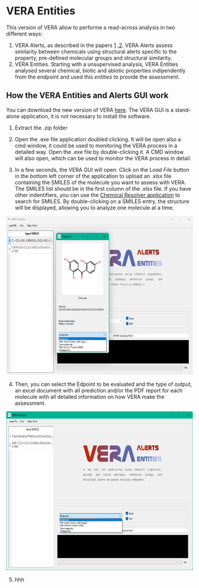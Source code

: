 # VERA Entities

This version of VERA allow to performe a read-across analysis in two different ways:
1. VERA Alerts, as described in the papers [1](https://doi.org/10.1016/j.chemosphere.2024.142232) ,[2](https://doi.org/10.3390/molecules27196605). VERA Alerts assess similarity between chemicals using structural alerts specific to the property, pre-defined molecular groups and structural similarity.
2. VERA Entities. Starting with a unsupervised analysis, VERA Entities analysed several chemical, biotic and abiotic properties indipendently from the endpoint and used this *entities* to provide the assessment.


## How the VERA Entities and Alerts GUI work

You can download the new version of VERA [here](https://edoardovigano.itch.io/virtual-extensive-read-across-vera-entities). The VERA GUI is a stand-alone application, it is not necessary to install the software.

1. Extract the .zip folder

2. Open the .exe file application doubled clicking. It will be open also a cmd window, it could be used to monitoring the VERA process in a detailed way. Open the .exe file by double-clicking it. A CMD window will also open, which can be used to monitor the VERA process in detail.

3. In a few seconds, the VERA GUI will open. Click on the _Load File_ button in the bottom left corner of the application to upload an .xlsx file containing the SMILES of the molecule you want to assess with VERA. The SMILES list should be in the first column of the .xlsx file. If you have other indentifiers, you can use the [Chemical Resolver application](https://github.com/EdoardoVigano/Chemical-Resolver) to search for SMILES.
By double-clicking on a SMILES entry, the structure will be displayed, allowing you to analyze one molecule at a time.

<p align="center">
  <img width="622" height="427" src="IMG_VERA/Figure2.png">
</p>

4. Then, you can select the Edpoint to be evaluated and the type of output, an excel document with all prediction and/or the PDF report for each molecule with all detailed information on how VERA make the assessment.

<p align="center">
  <img width="622" height="427" src="IMG_VERA/Figure1.png">
</p>

5. hhh

